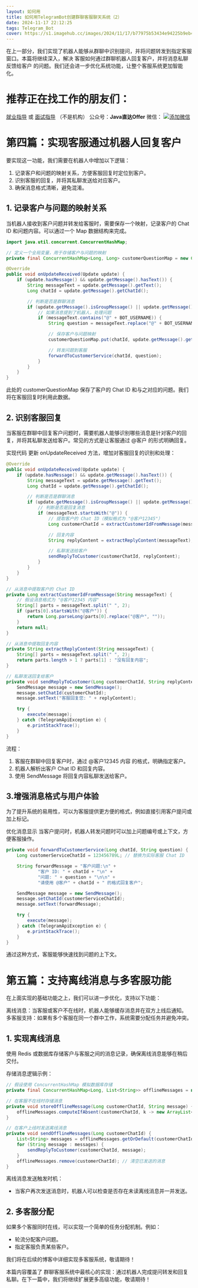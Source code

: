 ```yaml
---
layout: 如何用
title: 如何用TelegramBot创建群聊客服聊天系统（2）
date: 2024-11-17 22:12:25
tags: Telegram_Bot
cover: https://s1.imagehub.cc/images/2024/11/17/b77975b53434e94225b9eb404f9ec652.jpg
---
```

在上一部分，我们实现了机器人能够从群聊中识别提问，并将问题转发到指定客服窗口。本篇将继续深入，解决 客服如何通过群聊机器人回复客户，并将消息私聊反馈给客户 的问题。我们还会进一步优化系统功能，让整个客服系统更加智能化。
# 推荐正在找工作的朋友们：
[就业指导](https://github.com/zlf521000/JavaOfferToYou)   或 [面试指导](https://gitee.com/luffy521000/JavaOfferToYou) （不是机构）
公众号：**Java直达Offer**
微信：
[![添加微信](https://s1.imagehub.cc/images/2024/11/10/32be5f45c45cf77547ca4b1315febf1d.th.jpg)](https://www.imagehub.cc/image/wechatCode.C09gn4)
# 第四篇：实现客服通过机器人回复客户
要实现这一功能，我们需要在机器人中增加以下逻辑：

 1. 记录客户和问题的映射关系，方便客服回复时定位到客户。
 2. 识别客服的回复，并将其私聊发送给对应客户。
 3. 确保消息格式清晰，避免混淆。

## 1. 记录客户与问题的映射关系
当机器人接收到客户问题并转发给客服时，需要保存一个映射，记录客户的 Chat ID 和问题内容。可以通过一个 Map 数据结构来完成。

```java
import java.util.concurrent.ConcurrentHashMap;

// 定义一个全局变量，用于存储客户与问题的映射
private final ConcurrentHashMap<Long, Long> customerQuestionMap = new ConcurrentHashMap<>();

@Override
public void onUpdateReceived(Update update) {
    if (update.hasMessage() && update.getMessage().hasText()) {
        String messageText = update.getMessage().getText();
        Long chatId = update.getMessage().getChatId();

        // 判断是否是群聊消息
        if (update.getMessage().isGroupMessage() || update.getMessage().isSuperGroupMessage()) {
            // 如果消息提到了机器人，处理问题
            if (messageText.contains("@" + BOT_USERNAME)) {
                String question = messageText.replace("@" + BOT_USERNAME, "").trim();

                // 保存客户与问题映射
                customerQuestionMap.put(chatId, update.getMessage().getFrom().getId());

                // 转发问题到客服
                forwardToCustomerService(chatId, question);
            }
        }
    }
}

```
此处的 customerQuestionMap 保存了客户的 Chat ID 和与之对应的问题。我们将在客服回复时利用此数据。
## 2. 识别客服回复
当客服在群聊中回复客户问题时，需要机器人能够识别哪些消息是针对客户的回复，并将其私聊发送给客户。常见的方式是让客服通过 @客户 的形式明确回复。

实现代码
更新 onUpdateReceived 方法，增加对客服回复的识别和处理：

```java
@Override
public void onUpdateReceived(Update update) {
    if (update.hasMessage() && update.getMessage().hasText()) {
        String messageText = update.getMessage().getText();
        Long chatId = update.getMessage().getChatId();

        // 判断是否是群聊消息
        if (update.getMessage().isGroupMessage() || update.getMessage().isSuperGroupMessage()) {
            // 判断是否是回复消息
            if (messageText.startsWith("@")) {
                // 提取客户的 Chat ID（模拟格式为 "@客户12345"）
                Long customerChatId = extractCustomerIdFromMessage(messageText);

                // 回复内容
                String replyContent = extractReplyContent(messageText);

                // 私聊发送给客户
                sendReplyToCustomer(customerChatId, replyContent);
            }
        }
    }
}

// 从消息中提取客户的 Chat ID
private Long extractCustomerIdFromMessage(String messageText) {
    // 假设消息格式为 "@客户12345 内容"
    String[] parts = messageText.split(" ", 2);
    if (parts[0].startsWith("@客户")) {
        return Long.parseLong(parts[0].replace("@客户", ""));
    }
    return null;
}

// 从消息中提取回复内容
private String extractReplyContent(String messageText) {
    String[] parts = messageText.split(" ", 2);
    return parts.length > 1 ? parts[1] : "没有回复内容";
}

// 私聊发送回复给客户
private void sendReplyToCustomer(Long customerChatId, String replyContent) {
    SendMessage message = new SendMessage();
    message.setChatId(customerChatId);
    message.setText("客服回复您: " + replyContent);

    try {
        execute(message);
    } catch (TelegramApiException e) {
        e.printStackTrace();
    }
}

```
流程：

 1. 客服在群聊中回复客户时，通过 @客户12345 内容 的格式，明确指定客户。
 2. 机器人解析出客户 Chat ID 和回复内容。
 3. 使用 SendMessage 将回复内容私聊发送给客户。
## 3.增强消息格式与用户体验
为了提升系统的易用性，可以为客服提供更方便的格式，例如直接引用客户提问或加上标记。

优化消息显示
当客户提问时，机器人转发问题时可以加上问题编号或上下文，方便客服操作。

```java
private void forwardToCustomerService(Long chatId, String question) {
    Long customerServiceChatId = 123456789L; // 替换为实际客服 Chat ID

    String forwardMessage = "客户问题:\n" +
            "客户 ID: " + chatId + "\n" +
            "问题: " + question + "\n\n" +
            "请使用 @客户" + chatId + " 的格式回复客户";

    SendMessage message = new SendMessage();
    message.setChatId(customerServiceChatId);
    message.setText(forwardMessage);

    try {
        execute(message);
    } catch (TelegramApiException e) {
        e.printStackTrace();
    }
}

```
通过这种方式，客服能够快速找到问题的上下文。
# 第五篇：支持离线消息与多客服功能
在上面实现的基础功能之上，我们可以进一步优化，支持以下功能：

离线消息：当客服或客户不在线时，机器人能够缓存消息并在双方上线后通知。
多客服支持：如果有多个客服在同一个群中工作，系统需要分配任务并避免冲突。
## 1. 实现离线消息
使用 Redis 或数据库存储客户与客服之间的消息记录，确保离线消息能够在稍后交付。

存储消息逻辑示例：

```java
// 假设使用 ConcurrentHashMap 模拟数据库存储
private final ConcurrentHashMap<Long, List<String>> offlineMessages = new ConcurrentHashMap<>();

// 在客服不在线时存储消息
private void storeOfflineMessage(Long customerChatId, String message) {
    offlineMessages.computeIfAbsent(customerChatId, k -> new ArrayList<>()).add(message);
}

// 在客户上线时发送离线消息
private void sendOfflineMessages(Long customerChatId) {
    List<String> messages = offlineMessages.getOrDefault(customerChatId, Collections.emptyList());
    for (String message : messages) {
        sendReplyToCustomer(customerChatId, message);
    }
    offlineMessages.remove(customerChatId); // 清空已发送的消息
}

```
离线消息发送触发时机：

 - 当客户再次发送消息时，机器人可以检查是否存在未读离线消息并一并发送。
## 2. 多客服分配
如果多个客服同时在线，可以实现一个简单的任务分配机制。例如：
 - 轮流分配客户问题。
 - 指定客服负责某些客户。

我们将在后续的博客中详细实现多客服系统，敬请期待！

本篇内容覆盖了 群聊客服系统中最核心的实现：通过机器人完成提问转发和回复私聊。在下一篇中，我们将继续扩展更多高级功能，敬请期待！